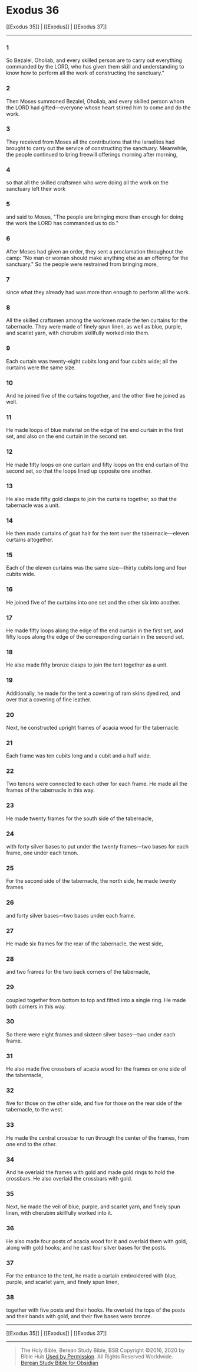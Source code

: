# Exodus 36

[[Exodus 35]] | [[Exodus]] | [[Exodus 37]]

---

### 1
So Bezalel, Oholiab, and every skilled person are to carry out everything commanded by the LORD, who has given them skill and understanding to know how to perform all the work of constructing the sanctuary."

### 2
Then Moses summoned Bezalel, Oholiab, and every skilled person whom the LORD had gifted—everyone whose heart stirred him to come and do the work.

### 3
They received from Moses all the contributions that the Israelites had brought to carry out the service of constructing the sanctuary. Meanwhile, the people continued to bring freewill offerings morning after morning,

### 4
so that all the skilled craftsmen who were doing all the work on the sanctuary left their work

### 5
and said to Moses, "The people are bringing more than enough for doing the work the LORD has commanded us to do."

### 6
After Moses had given an order, they sent a proclamation throughout the camp: "No man or woman should make anything else as an offering for the sanctuary." So the people were restrained from bringing more,

### 7
since what they already had was more than enough to perform all the work.

### 8
All the skilled craftsmen among the workmen made the ten curtains for the tabernacle. They were made of finely spun linen, as well as blue, purple, and scarlet yarn, with cherubim skillfully worked into them.

### 9
Each curtain was twenty-eight cubits long and four cubits wide; all the curtains were the same size.

### 10
And he joined five of the curtains together, and the other five he joined as well.

### 11
He made loops of blue material on the edge of the end curtain in the first set, and also on the end curtain in the second set.

### 12
He made fifty loops on one curtain and fifty loops on the end curtain of the second set, so that the loops lined up opposite one another.

### 13
He also made fifty gold clasps to join the curtains together, so that the tabernacle was a unit.

### 14
He then made curtains of goat hair for the tent over the tabernacle—eleven curtains altogether.

### 15
Each of the eleven curtains was the same size—thirty cubits long and four cubits wide.

### 16
He joined five of the curtains into one set and the other six into another.

### 17
He made fifty loops along the edge of the end curtain in the first set, and fifty loops along the edge of the corresponding curtain in the second set.

### 18
He also made fifty bronze clasps to join the tent together as a unit.

### 19
Additionally, he made for the tent a covering of ram skins dyed red, and over that a covering of fine leather.

### 20
Next, he constructed upright frames of acacia wood for the tabernacle.

### 21
Each frame was ten cubits long and a cubit and a half wide.

### 22
Two tenons were connected to each other for each frame. He made all the frames of the tabernacle in this way.

### 23
He made twenty frames for the south side of the tabernacle,

### 24
with forty silver bases to put under the twenty frames—two bases for each frame, one under each tenon.

### 25
For the second side of the tabernacle, the north side, he made twenty frames

### 26
and forty silver bases—two bases under each frame.

### 27
He made six frames for the rear of the tabernacle, the west side,

### 28
and two frames for the two back corners of the tabernacle,

### 29
coupled together from bottom to top and fitted into a single ring. He made both corners in this way.

### 30
So there were eight frames and sixteen silver bases—two under each frame.

### 31
He also made five crossbars of acacia wood for the frames on one side of the tabernacle,

### 32
five for those on the other side, and five for those on the rear side of the tabernacle, to the west.

### 33
He made the central crossbar to run through the center of the frames, from one end to the other.

### 34
And he overlaid the frames with gold and made gold rings to hold the crossbars. He also overlaid the crossbars with gold.

### 35
Next, he made the veil of blue, purple, and scarlet yarn, and finely spun linen, with cherubim skillfully worked into it.

### 36
He also made four posts of acacia wood for it and overlaid them with gold, along with gold hooks; and he cast four silver bases for the posts.

### 37
For the entrance to the tent, he made a curtain embroidered with blue, purple, and scarlet yarn, and finely spun linen,

### 38
together with five posts and their hooks. He overlaid the tops of the posts and their bands with gold, and their five bases were bronze.

---

[[Exodus 35]] | [[Exodus]] | [[Exodus 37]]

---

> The Holy Bible, Berean Study Bible, BSB
> Copyright &copy;2016, 2020 by Bible Hub
> [Used by Permission](https://berean.bible/terms.htm). All Rights Reserved Worldwide.
> [Berean Study Bible for Obsidian](https://github.com/gapmiss/berean-study-bible-for-obsidian)

